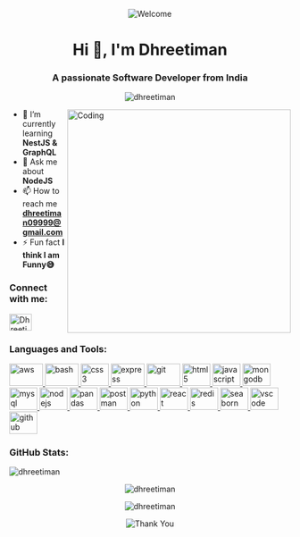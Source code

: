 <!-- Header -->
<p align="center">
  <img src="https://user-images.githubusercontent.com/74038190/235294012-0a55e343-37ad-4b0f-924f-c8431d9d2483.gif" alt="Welcome" />
</p>

<h1 align="center">Hi 👋, I'm Dhreetiman</h1>
<h3 align="center">A passionate Software Developer from India</h3>

<!-- Profile Views -->
<p align="center">
  <img src="https://komarev.com/ghpvc/?username=dhreetiman&label=Profile%20views&color=0e75b6&style=flat" alt="dhreetiman" />
</p>

<!-- About Me Section -->
<p align="left"> 
  <img align="right" alt="Coding" width="400" src="https://media.dev.to/dynamic/image/width=800%2Cheight=%2Cfit=scale-down%2Cgravity=auto%2Cformat=auto/https%3A%2F%2Fmedia1.tenor.com%2Fimages%2F0c34272909ee2a4db5606a014082312b%2Ftenor.gif%3Fitemid%3D15828752">
</p>

- 🌱 I’m currently learning **NestJS & GraphQL**
- 💬 Ask me about **NodeJS**
- 📫 How to reach me **dhreetiman09999@gmail.com**
- ⚡ Fun fact **I think I am Funny😅**

<!-- Connect with Me Section -->
<h3 align="left">Connect with me:</h3>
<p align="left">
  <a href="https://linkedin.com/in/dhreetiman-prasad-19a258211" target="blank">
    <img align="center" src="https://cdn.jsdelivr.net/npm/simple-icons@v3/icons/linkedin.svg" alt="Dhreetiman Prasad" height="30" width="40" />
  </a>
</p>

<!-- Languages and Tools Section -->
<h3 align="left">Languages and Tools:</h3>
<p align="left">
  <a href="https://aws.amazon.com" target="_blank" rel="noreferrer"> <img src="https://upload.wikimedia.org/wikipedia/commons/thumb/9/93/Amazon_Web_Services_Logo.svg/1024px-Amazon_Web_Services_Logo.svg.png" alt="aws" width="60" height="40"/> </a>
  <a href="https://www.gnu.org/software/bash/" target="_blank" rel="noreferrer"> <img src="https://www.vectorlogo.zone/logos/gnu_bash/gnu_bash-icon.svg" alt="bash" width="60" height="40"/> </a>
  <a href="https://www.w3schools.com/css/" target="_blank" rel="noreferrer"> <img src="https://upload.wikimedia.org/wikipedia/commons/d/d5/CSS3_logo_and_wordmark.svg" alt="css3" width="50" height="40"/> </a>
  <a href="https://expressjs.com" target="_blank" rel="noreferrer"> <img src="https://upload.wikimedia.org/wikipedia/commons/6/64/Expressjs.png" alt="express" width="60" height="40"/> </a>
  <a href="https://git-scm.com/" target="_blank" rel="noreferrer"> <img src="https://upload.wikimedia.org/wikipedia/commons/3/3f/Git_icon.svg" alt="git" width="60" height="40"/> </a>
  <a href="https://www.w3.org/html/" target="_blank" rel="noreferrer"> <img src="https://upload.wikimedia.org/wikipedia/commons/6/61/HTML5_logo_and_wordmark.svg" alt="html5" width="50" height="40"/> </a>
  <a href="https://developer.mozilla.org/en-US/docs/Web/JavaScript" target="_blank" rel="noreferrer"> <img src="https://upload.wikimedia.org/wikipedia/commons/6/6a/JavaScript-logo.png" alt="javascript" width="50" height="40"/> </a>
  <a href="https://www.mongodb.com/" target="_blank" rel="noreferrer"> <img src="https://upload.wikimedia.org/wikipedia/en/4/45/MongoDB-Logo.svg" alt="mongodb" width="50" height="40"/> </a>
  <a href="https://www.mysql.com/" target="_blank" rel="noreferrer"> <img src="https://upload.wikimedia.org/wikipedia/en/d/dd/MySQL_logo.svg" alt="mysql" width="50" height="40"/> </a>
  <a href="https://nodejs.org" target="_blank" rel="noreferrer"> <img src="https://upload.wikimedia.org/wikipedia/commons/d/d9/Node.js_logo.svg" alt="nodejs" width="50" height="40"/> </a>
  <a href="https://pandas.pydata.org/" target="_blank" rel="noreferrer"> <img src="https://upload.wikimedia.org/wikipedia/commons/e/ed/Pandas_logo.svg" alt="pandas" width="50" height="40"/> </a>
  <a href="https://postman.com" target="_blank" rel="noreferrer"> <img src="https://www.vectorlogo.zone/logos/getpostman/getpostman-icon.svg" alt="postman" width="50" height="40"/> </a>
  <a href="https://www.python.org" target="_blank" rel="noreferrer"> <img src="https://upload.wikimedia.org/wikipedia/commons/c/c3/Python-logo-notext.svg" alt="python" width="50" height="40"/> </a>
  <a href="https://reactjs.org/" target="_blank" rel="noreferrer"> <img src="https://upload.wikimedia.org/wikipedia/commons/a/a7/React-icon.svg" alt="react" width="50" height="40"/> </a>
  <a href="https://redis.io" target="_blank" rel="noreferrer"> <img src="https://upload.wikimedia.org/wikipedia/en/6/6f/Redis_Logo.svg" alt="redis" width="50" height="40"/> </a>
  <a href="https://seaborn.pydata.org/" target="_blank" rel="noreferrer"> <img src="https://seaborn.pydata.org/_images/logo-mark-lightbg.svg" alt="seaborn" width="50" height="40"/> </a>
  <a href="https://code.visualstudio.com/" target="_blank" rel="noreferrer"> <img src="https://upload.wikimedia.org/wikipedia/commons/9/9a/Visual_Studio_Code_1.35_icon.svg" alt="vscode" width="50" height="40"/> </a>
  <a href="https://github.com/" target="_blank" rel="noreferrer"> <img src="https://upload.wikimedia.org/wikipedia/commons/9/91/Octicons-mark-github.svg" alt="github" width="50" height="40"/> </a>
</p>

<!-- GitHub Stats Section -->
<h3 align="left">GitHub Stats:</h3>
<p align="left">
  <img align="center" src="https://github-readme-stats.vercel.app/api?username=dhreetiman&show_icons=true&locale=en" alt="dhreetiman" />
</p>

<!-- GitHub Streak Stats Section -->
<p align="center">
  <img align="center" src="https://github-readme-streak-stats.herokuapp.com/?user=dhreetiman&" alt="dhreetiman" />
</p>

<!-- Top Languages Section -->
<p align="center">
  <img align="center" src="https://github-readme-stats.vercel.app/api/top-langs?username=dhreetiman&show_icons=true&locale=en&layout=compact" alt="dhreetiman" />
</p>

<!-- Footer -->
<p align="center">
  <img src="https://user-images.githubusercontent.com/74038190/235294012-0a55e343-37ad-4b0f-924f-c8431d9d2483.gif" alt="Thank You" />
</p>
